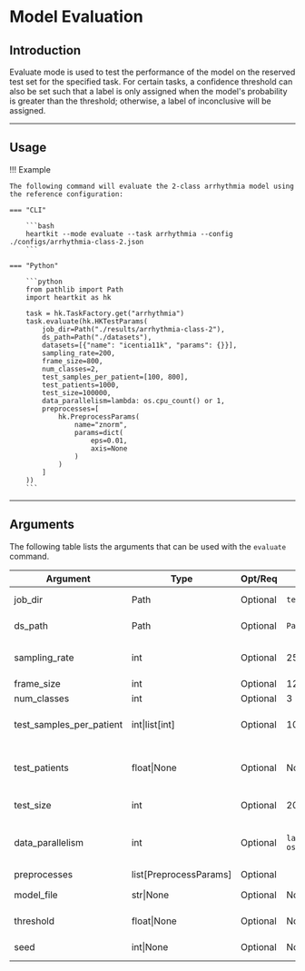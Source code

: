 # Model Evaluation

## <span class="sk-h2-span">Introduction </span>

Evaluate mode is used to test the performance of the model on the reserved test set for the specified task. For certain tasks, a confidence threshold can also be set such that a label is only assigned when the model's probability is greater than the threshold; otherwise, a label of inconclusive will be assigned.

---

## <span class="sk-h2-span">Usage</span>

!!! Example

    The following command will evaluate the 2-class arrhythmia model using the reference configuration:

    === "CLI"

        ```bash
        heartkit --mode evaluate --task arrhythmia --config ./configs/arrhythmia-class-2.json
        ```

    === "Python"

        ```python
        from pathlib import Path
        import heartkit as hk

        task = hk.TaskFactory.get("arrhythmia")
        task.evaluate(hk.HKTestParams(
            job_dir=Path("./results/arrhythmia-class-2"),
            ds_path=Path("./datasets"),
            datasets=[{"name": "icentia11k", "params": {}}],
            sampling_rate=200,
            frame_size=800,
            num_classes=2,
            test_samples_per_patient=[100, 800],
            test_patients=1000,
            test_size=100000,
            data_parallelism=lambda: os.cpu_count() or 1,
            preprocesses=[
                hk.PreprocessParams(
                    name="znorm",
                    params=dict(
                        eps=0.01,
                        axis=None
                    )
                )
            ]
        ))
        ```

---

## <span class="sk-h2-span">Arguments </span>

The following table lists the arguments that can be used with the `evaluate` command.

| Argument | Type | Opt/Req | Default | Description |
| --- | --- | --- | --- | --- |
| job_dir | Path | Optional | `tempfile.gettempdir` | Job output directory |
| ds_path | Path | Optional | `Path()` | Dataset directory |
| sampling_rate | int | Optional | 250 | Target sampling rate (Hz) |
| frame_size | int | Optional | 1250 | Frame size |
| num_classes | int | Optional | 3 | # of classes |
| test_samples_per_patient | int\|list[int] | Optional | 1000 | # test samples per patient |
| test_patients | float\|None | Optional | None | # or proportion of patients for testing |
| test_size | int | Optional | 200000 | # samples for testing |
| data_parallelism | int | Optional | `lambda: os.cpu_count() or 1` | # of data loaders running in parallel |
| preprocesses | list[PreprocessParams] | Optional |  | Preprocesses |
| model_file | str\|None | Optional | None | Path to model file |
| threshold | float\|None | Optional | None | Model output threshold |
| seed | int\|None | Optional | None | Random state seed |
